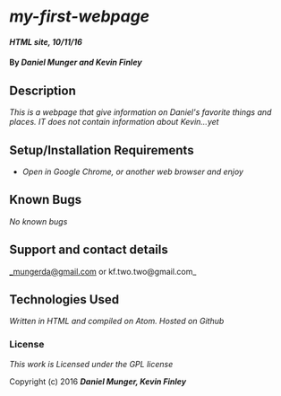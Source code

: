 # _my-first-webpage_

#### _HTML site, 10/11/16_

#### By _**Daniel Munger and Kevin Finley**_

## Description

_This is a webpage that give information on Daniel's favorite things and places. IT does not contain information about Kevin...yet_

## Setup/Installation Requirements

* _Open in Google Chrome, or another web browser and enjoy_


## Known Bugs

_No known bugs_

## Support and contact details

_mungerda@gmail.com or kf.two.two@gmail.com_

## Technologies Used

_Written in HTML and compiled on Atom. Hosted on Github_

### License

*This work is Licensed under the GPL license*

Copyright (c) 2016 **_Daniel Munger, Kevin Finley_**

